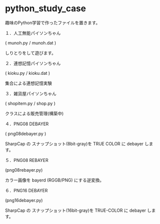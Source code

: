 # python_study_case
趣味のPython学習で作ったファイルを置きます。

１．人工無能パイソンちゃん

( munoh.py / munoh.dat )

しりとりをして遊びます。

２．連想記憶パイソンちゃん

( kioku.py / kioku.dat )

集合による連想記憶実験

３．雑貨屋パイソンちゃん

( shopitem.py / shop.py )

クラスによる販売管理(構築中)

４．PNG08 DEBAYER

( png08debayer.py )

SharpCap の スナップショット(8bit-gray)を TRUE COLOR に debayer します。

５．PNG08 REBAYER

(png08rebayer.py)

カラー画像を bayerd (RGGB/PNG) にする逆変換。

６．PNG16 DEBAYER

(png16debayer.py)

SharpCap の スナップショット(16bit-gray)を TRUE-COLOR に debayer します。



